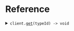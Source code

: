 # Reference

<details><summary><code>client.<a href="/src/Client.ts">get</a>(typeId) -> void</code></summary>
<dl>
<dd>

#### 🔌 Usage

<dl>
<dd>

<dl>
<dd>

```typescript
await client.get("type-kaljhv87");
```

</dd>
</dl>
</dd>
</dl>

#### ⚙️ Parameters

<dl>
<dd>

<dl>
<dd>

**typeId:** `SeedAlias.TypeId`

</dd>
</dl>

<dl>
<dd>

**requestOptions:** `SeedAliasClient.RequestOptions`

</dd>
</dl>
</dd>
</dl>

</dd>
</dl>
</details>

##
